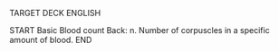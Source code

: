TARGET DECK
ENGLISH

START
Basic
Blood count
Back: n. Number of corpuscles in a specific amount of blood.
END
